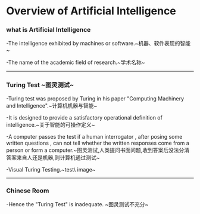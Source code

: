 # Overview of Artificial Intelligence

### what is Artificial Intelligence

-The intelligence exhibited by machines or software.~机器、软件表现的智能~

-The name of the academic field of research.~学术名称~

---

### Turing Test ~图灵测试~

-Turing test was proposed by Turing in his paper "Computing Machinery and Intelligence".~计算机机器与智能~

-It is designed to provide a satisfactory operational definition of intelligence.~关于智能的可操作定义~

-A computer passes the test if a human interrogator , after posing some written questions , can not tell whether the written responses come from a person or form a computer.~图灵测试,人类提问书面问题,收到答案后没法分清答案来自人还是机器,则计算机通过测试~

-Visual Turing Testing.~test\ image~

---

### Chinese Room

 -Hence the "Turing Test" is inadequate. ~图灵测试不充分~

